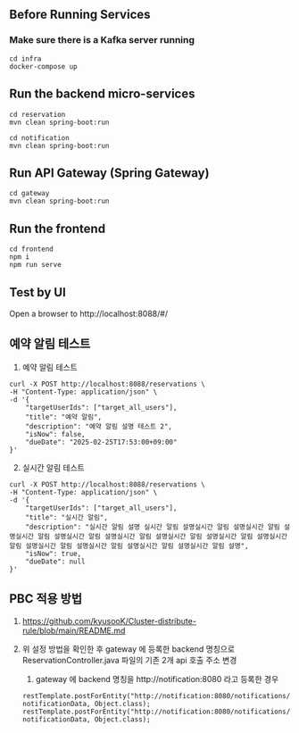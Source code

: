 ## Before Running Services
### Make sure there is a Kafka server running
```
cd infra
docker-compose up
```

## Run the backend micro-services
```
cd reservation
mvn clean spring-boot:run

cd notification
mvn clean spring-boot:run
```


## Run API Gateway (Spring Gateway)
```
cd gateway
mvn clean spring-boot:run
```

## Run the frontend
```
cd frontend
npm i
npm run serve
```

## Test by UI
Open a browser to http://localhost:8088/#/

## 예약 알림 테스트

1. 예약 알림 테스트
```
curl -X POST http://localhost:8088/reservations \
-H "Content-Type: application/json" \
-d '{
    "targetUserIds": ["target_all_users"],
    "title": "예약 알림",
    "description": "예약 알림 설명 테스트 2",
    "isNow": false,
    "dueDate": "2025-02-25T17:53:00+09:00"
}'
```

2. 실시간 알림 테스트
```
curl -X POST http://localhost:8088/reservations \
-H "Content-Type: application/json" \
-d '{
    "targetUserIds": ["target_all_users"],
    "title": "실시간 알림",
    "description": "실시간 알림 설명 실시간 알림 설명실시간 알림 설명실시간 알림 설명실시간 알림 설명실시간 알림 설명실시간 알림 설명실시간 알림 설명실시간 알림 설명실시간 알림 설명실시간 알림 설명실시간 알림 설명실시간 알림 설명실시간 알림 설명",
    "isNow": true,
    "dueDate": null
}'
```

## PBC 적용 방법
1. https://github.com/kyusooK/Cluster-distribute-rule/blob/main/README.md 

2. 위 설정 방법을 확인한 후 gateway 에 등록한 backend 명칭으로 ReservationController.java 파일의 기존 2개 api 호출 주소 변경
    1. gateway 에 backend 명칭을 http://notification:8080 라고 등록한 경우
    ```
    restTemplate.postForEntity("http://notification:8080/notifications/broadcast", notificationData, Object.class);
    restTemplate.postForEntity("http://notification:8080/notifications/broadcast", notificationData, Object.class);
    ```
